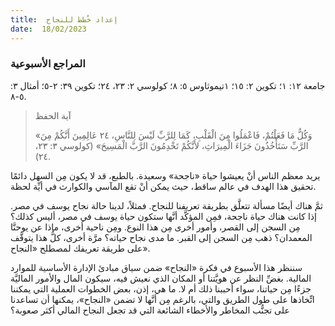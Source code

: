 ```yaml
---
title:  إعداد خُطط للنجاح
date:  18/02/2023
---
```


### المراجع الأسبوعية
جامعة ١٢: ١؛ تكوين ٢: ١٥؛ ١تيموثاوس ٥: ٨؛ كولوسي ٢: ٢٣، ٢٤؛ تكوين ٣٩: ٢-٥؛ أمثال ٣: ٥-٨.

> <p>آية الحفظ</p>
> «وَكُلُّ مَا فَعَلْتُمْ، فَاعْمَلُوا مِنَ الْقَلْبِ، كَمَا لِلرَّبِّ لَيْسَ لِلنَّاسِ، ٢٤ عَالِمِينَ أَنَّكُمْ مِنَ الرَّبِّ سَتَأْخُذُونَ جَزَاءَ الْمِيرَاثِ، لأَنَّكُمْ تَخْدِمُونَ الرَّبَّ الْمَسِيحَ» (كولوسي ٣: ٢٣، ٢٤).

يريد معظم الناس أنْ يعيشوا حياة «ناجحة» وسعيدة. بالطبع، قد لا يكون مِن السهل دائمًا تحقيق هذا الهدف في عالم ساقط، حيث يمكن أنْ تقع المآسي والكوارث في أيِّة لحظة.

ثمَّ هناك أيضًا مسألة تتعلَّق بطريقة تعريفنا للنجاح. فمثلاً، لدينا حالة نجاح يوسف في مصر. إذا كانت هناك حياة ناجحة، فمِن المؤكَّد أنَّها ستكون حياة يوسف في مصر، أليس كذلك؟ مِن السجن إلى القصر، وأمور أخرى مِن هذا النوع. ومِن ناحية أخرى، ماذا عن يوحنَّا المعمدان؟ ذهب مِن السجن إلى القبر. ما مدى نجاح حياته؟ مرَّة أخرى، كلُّ هذا يتوقَّف على طريقة تعريفك لمصطلح «النجاح».

سننظر هذا الأسبوع في فكرة «النجاح» ضمن سياق مبادئ الإدارة الأساسية للموارد المالية. بغضِّ النظر عن هويَّتنا أو المكان الذي نعيش فيه، سيكون المال والأمور الماليَّة جزءًا مِن حياتنا، سواء أحببنا ذلك أم لا. ما هي، إذن، بعض الخطوات العملية التي يمكننا اتِّخاذها على طول الطريق والتي، بالرغم مِن أنَّها لا تضمن «النجاح»، يمكنها أن تساعدنا على تجنُّب المخاطر والأخطاء الشائعة التي قد تجعل النجاح المالي أكثر صعوبة؟